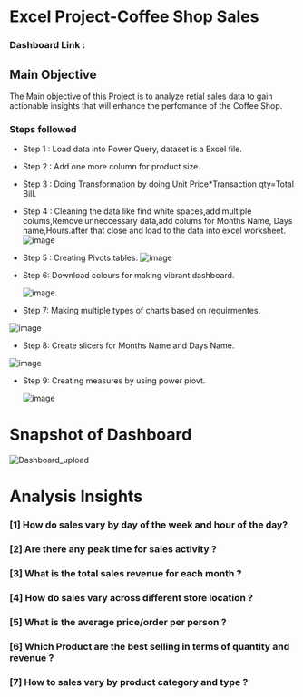 # Excel Project-Coffee Shop Sales

### Dashboard Link :

## Main Objective

The Main objective of this Project is to analyze retial sales data to gain actionable insights that will enhance the perfomance of the Coffee Shop.

### Steps followed 

- Step 1 : Load data into Power Query, dataset is a Excel file.
- Step 2 : Add one more column for product size.
- Step 3 : Doing Transformation by  doing Unit Price*Transaction qty=Total Bill.
- Step 4 : Cleaning the data like find white spaces,add multiple colums,Remove unneccessary data,add colums for Months Name, Days name,Hours.after that close and load to the data into 
           excel worksheet.
  ![image](https://github.com/reetikagoyal1993/Excel-Project-Coffee_Shop_Sales/assets/165877247/00999ead-d1f4-4c6e-8f8d-0411680eb676)

- Step 5 : Creating Pivots tables.
  ![image](https://github.com/reetikagoyal1993/Excel-Project-Coffee_Shop_Sales/assets/165877247/3b0bca4c-3d0f-4389-8ab9-232f1c54c4df)

- Step 6: Download colours for making vibrant dashboard.
  
  ![image](https://github.com/reetikagoyal1993/Excel-Project-Coffee_Shop_Sales/assets/165877247/c392c946-b3a8-486b-9b58-99a537920e22)

- Step 7: Making multiple types of charts based on requirmentes.

![image](https://github.com/reetikagoyal1993/Excel-Project-Coffee_Shop_Sales/assets/165877247/4727e19c-e37c-47fa-a1c9-46939a078ac7)

- Step 8: Create slicers for Months Name and Days Name.
  
![image](https://github.com/reetikagoyal1993/Excel-Project-Coffee_Shop_Sales/assets/165877247/617b0b2c-b374-44a4-985c-1389bb9bf234)

 - Step 9: Creating measures by using power piovt.

   ![image](https://github.com/reetikagoyal1993/Excel-Project-Coffee_Shop_Sales/assets/165877247/a4aa3b0d-fada-4993-ba1b-c643e453d124)

# Snapshot of Dashboard 

 
![Dashboard_upload](https://user-images.githubusercontent.com/102996550/174074051-4f08287a-0568-4fdf-8ac9-6762e0d8fa94.jpg)

# Analysis Insights

### [1] How do sales vary by day of the week and hour of the day?
        
### [2] Are there any peak time for sales activity ?

### [3] What is the total sales revenue for each month ?

### [4] How do sales vary across different store location ?

### [5] What is the average price/order per person ?

### [6] Which Product are the best selling in terms of quantity and revenue ?

### [7] How to sales vary by product category and type ?
